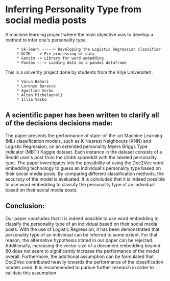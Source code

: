 # Inferring Personality Type from social media posts
A machine learning project where the main objective was to develop a method to infer one's personality type

         * Sk-learn -----> Developing the Logistic Regression classifier
         * NLTK ---> Pre-processing of data
         * Gensim -> Library for word embedding
         * Pandas ---> Loading data as a pandas dataframe
This is a univerity project done by students from the Vrije Universiteit :

         * Varun Behari
         * Lorenzo Baracco
         * Agostino Sorbo
         * Altan Michelagnoli
         * Illia Vasko
## A scientific paper has been written to clarify all of the decisions decisions made:
The paper presents the performance of state-of-the-art Machine Learning (ML) classification models,
such as K-Nearest Neighbours (KNN) and Logistic Regression, 
on an extended personality Myers Briggs Type Indicator (MBTI) Kaggle dataset. 
Each instance in the dataset consists of a Reddit user's post from the r/mbti subreddit with the labeled personality type. 
The paper investigates into the possibility of using the Doc2Vec word embedding technology to guess an individual's personality type based on their social media posts. By comparing different classification methods, 
the accuracy of the model is evaluated. 
It is concluded that it is indeed possible to use word embedding to classify the personality type of an individual based on their social media posts.


## Conclusion:
Our paper concludes that it is indeed possible to use word embedding to classify the personality type of an individual based on their social media posts. With the use of Logistic Regression, it has been demonstrated that personality type of an individual can be inferred to some extent. For that reason, the alternative hypothesis stated in our paper can be rejected.  Additionally, increasing the vector size of a document embedding beyond 80 does not seem to significantly increase the performance of the model overall. Furthermore, the additional assumption can be formulated that Doc2Vec contributed heavily towards the performance of the classification models used. It is recommended to pursue further research in order to validate this assumption.
      
    
